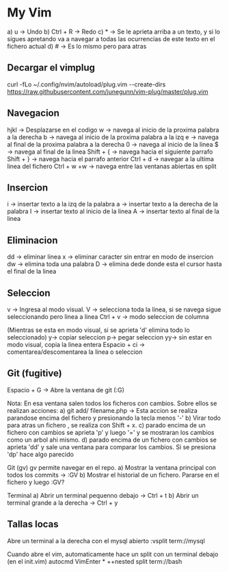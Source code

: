 My Vim
===================

a) u -> Undo
b) Ctrl + R -> Redo
c) * -> Se le aprieta arriba a un texto, y si lo sigues apretando va a navegar a todas las ocurrencias de este texto en el fichero actual
d) # -> Es lo mismo pero para atras

Decargar el vimplug
--------------------
curl -fLo ~/.config/nvim/autoload/plug.vim --create-dirs https://raw.githubusercontent.com/junegunn/vim-plug/master/plug.vim

Navegacion
--------------------------------
  hjkl -> Desplazarse en el codigo
  w -> navega al inicio de la proxima palabra a la derecha
  b -> navega al inicio de la proxima palabra a la izq
  e -> navega al final de la proxima palabra a la derecha
  0 -> navega al inicio de la linea
  $ -> navega al final de la linea
  Shift + { -> navega hacia el siguiente parrafo
  Shift + } -> navega hacia el parrafo anterior
  Ctrl + d -> navegar a la ultima linea del fichero
  Ctrl + w +w -> navega entre las ventanas abiertas en split

Insercion
------------
i -> insertar texto a la izq de la palabra
a -> insertar texto a la derecha de la palabra
I -> insertar texto al inicio de la linea
A -> insertar texto al final de la linea

Eliminacion
---------------
dd -> eliminar linea
x  -> eliminar caracter sin entrar en modo de insercion
dw -> elimina toda una palabra
D -> elimina dede donde esta el cursor hasta el final de la linea


Seleccion
----------------
v -> Ingresa al modo visual.
V -> selecciona toda la linea, si se navega sigue seleccionando pero linea a linea
Ctrl + v -> modo seleccion de columna
 
(Mientras se esta en modo visual, si se aprieta 'd' elimina todo lo seleccionado)
y-> copiar seleccion
p-> pegar seleccion
yy-> sin estar en modo visual, copia la linea entera
Espacio + ci -> comentarea/descomentarea la linea o seleccion 
 

Git (fugitive)
--------------
Espacio + G -> Abre la ventana de git (:G)

Nota: En esa ventana salen todos los ficheros con cambios. Sobre ellos se realizan acciones:
a) git add/ filename.php -> Esta accion se realiza parandose encima del fichero y presionando la tecla menos '-'
b) Virar todo para atras un fichero , se realiza con Shift + x.
c) parado encima de un fichero con cambios se aprieta 'p' y luego '=' y se mostraran los cambios como un arbol ahi mismo.
d) parado encima de un fichero con cambios se aprieta 'dd' y sale una ventana para comparar los cambios. Si se presiona 'dp' hace algo parecido

Git (gv)
gv permite navegar en el repo.
a) Mostrar la ventana principal con todos los commits -> :GV
b) Mostrar el historial de un fichero. Pararse en el fichero y luego :GV?

Terminal
a) Abrir un terminal pequenno debajo -> Ctrl + t
b) Abrir un terminal grande a la derecha -> Ctrl + y

Tallas locas
--------------

Abre un terminal a la derecha con el mysql abierto
:vsplit term://mysql

Cuando abre el vim, automaticamente hace un split con un terminal debajo
(en el init.vim)
autocmd VimEnter * ++nested split term://bash 
